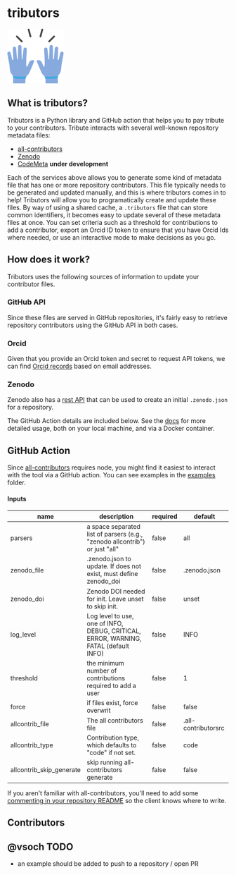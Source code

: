 # tributors

![docs/assets/img/logo.png](docs/assets/img/logo.png)

<!-- ALL-CONTRIBUTORS-BADGE:START - Do not remove or modify this section -->
<!-- ALL-CONTRIBUTORS-BADGE:END -->

## What is tributors?

Tributors is a Python library and GitHub action that helps you to pay tribute to your
contributors. Tribute interacts with several well-known repository metadata files:

 - [all-contributors](https://github.com/all-contributors)
 - [Zenodo](https://zenodo.org)
 - [CodeMeta](https://codemeta.github.io/) **under development**

Each of the services above allows you to generate some kind of metadata file
that has one or more repository contributors. This file typically needs to be
generated and updated manually, and this is where tributors comes in to help!
Tributors will allow you to programatically create and update these files.
By way of using a shared cache, a `.tributors` file that can store common
identifiers, it becomes easy to update several of these metadata files at once.
You can set criteria such as a threshold for contributions to add a contributor,
export an Orcid ID token to ensure that you have Orcid Ids where needed,
or use an interactive mode to make decisions as you go.

## How does it work?

Tributors uses the following sources of information to update your contributor
files.

### GitHub API

Since these files are served in GitHub repositories, it's fairly easy to
retrieve repository contributors using the GitHub API in both cases.

### Orcid

Given that you provide an Orcid token and secret to request API tokens, we can find [Orcid records](https://members.orcid.org/api/tutorial/read-orcid-records) based on email addresses.

### Zenodo

Zenodo also has a [rest API](https://developers.zenodo.org/) that can be used to create an initial `.zenodo.json` for a repository. 

The GitHub Action details are included below. See the [docs](docs) for more detailed
usage, both on your local machine, and via a Docker container.

## GitHub Action

Since [all-contributors](https://github.com/all-contributors) requires node,
you might find it easiest to interact with the tool via a GitHub action.
You can see examples in the [examples](examples) folder.

#### Inputs

| name | description | required | default |
|------|-------------|----------|---------|
| parsers | a space separated list of parsers (e.g., "zenodo allcontrib") or just "all" | false | all | 
| zenodo_file | .zenodo.json to update. If does not exist, must define zenodo_doi | false | .zenodo.json | 
| zenodo_doi | Zenodo DOI needed for init. Leave unset to skip init. | false | unset | 
| log_level | Log level to use, one of INFO, DEBUG, CRITICAL, ERROR, WARNING, FATAL (default INFO) | false | INFO | 
| threshold | the minimum number of contributions required to add a user | false | 1 | 
| force | if files exist, force overwrit | false | false |
| allcontrib_file |The all contributors file | false | .all-contributorsrc |
| allcontrib_type |Contribution type, which defaults to "code" if not set. | false | code |
| allcontrib_skip_generate | skip running all-contributors generate | false | false |

If you aren't familiar with all-contributors, you'll need to add some
[commenting in your repository README](https://allcontributors.org/docs/en/cli/usage)
so the client knows where to write.

## Contributors

<!-- ALL-CONTRIBUTORS-LIST:START - Do not remove or modify this section -->
<!-- ALL-CONTRIBUTORS-LIST:END -->


## @vsoch TODO

 - an example should be added to push to a repository / open PR

